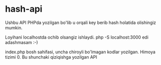 # hash-api
Ushbu API PHPda yozilgan bo'lib u orqali key berib hash holatida olishingiz mumkin.

Loyihani localhostda ochib olsangiz ishlaydi.
php -S localhost:3000 edi adashmasam :-)

index.php bosh sahifasi, uncha chiroyli bo'lmagan kodlar yozilgan. Himoya tizimi 0. Bu shunchaki qiziqishga yozilgan API
